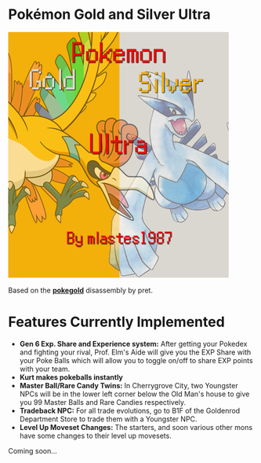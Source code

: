 # Pokémon Gold and Silver Ultra

![Screenshot](goldultra-boxart.png)

Based on the [**pokegold**](https://github.com/pret/pokegold) disassembly by pret.

# Features Currently Implemented

- **Gen 6 Exp. Share and Experience system:** After getting your Pokedex and fighting your rival, Prof. Elm's Aide will give you the EXP Share with your Poke Balls which will allow you to toggle on/off to share EXP points with your team.
- **Kurt makes pokeballs instantly**
- **Master Ball/Rare Candy Twins:** In Cherrygrove City, two Youngster NPCs will be in the lower left corner below the Old Man's house to give you 99 Master Balls and Rare Candies respectively.
- **Tradeback NPC:** For all trade evolutions, go to B1F of the Goldenrod Department Store to trade them with a Youngster NPC.
- **Level Up Moveset Changes:** The starters, and soon various other mons have some changes to their level up movesets.

Coming soon...
